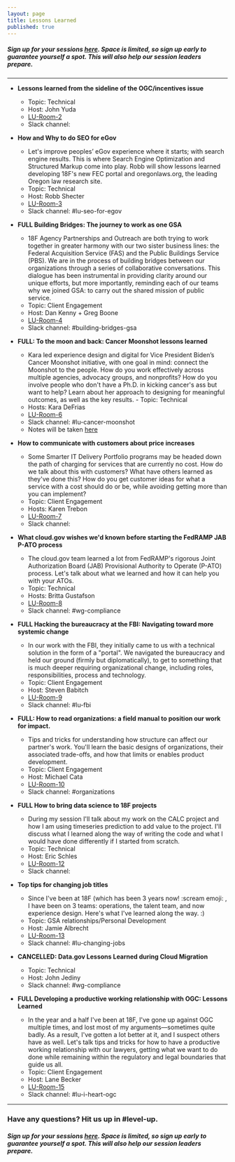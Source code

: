 ```yaml
---
layout: page
title: Lessons Learned
published: true
---
```


##### Sign up for your sessions [here](https://goo.gl/forms/CY4MNFwldViytK3r2). Space is limited, so sign up early to guarantee yourself a spot. This will also help our session leaders prepare. 

----------------------------------------


- **Lessons learned from the sideline of the OGC/incentives issue** 
	- Topic: Technical
	- Host: John Yuda
	- [LU-Room-2](https://plus.google.com/hangouts/_/gsa.gov/lu-room-2?hceid=Z3NhLmdvdl9vc2c0cmo0YmRtNnZzMmh0cWkyOXFrMDAwb0Bncm91cC5jYWxlbmRhci5nb29nbGUuY29t.9ci3etjeom92ipmmovod3e48ak&authuser=0)
	- Slack channel: 

- **How and Why to do SEO for eGov**
	- Let's improve peoples’ eGov experience where it starts; with search engine results.  This is where Search Engine Optimization and Structured Markup come into play.  Robb will show lessons learned developing 18F's new FEC portal and oregonlaws.org, the leading Oregon law research site.
	- Topic: Technical
	- Host: Robb Shecter
	- [LU-Room-3](https://plus.google.com/hangouts/_/gsa.gov/lu-room-3?hceid=Z3NhLmdvdl9vc2c0cmo0YmRtNnZzMmh0cWkyOXFrMDAwb0Bncm91cC5jYWxlbmRhci5nb29nbGUuY29t.lqolm510qb8473mmoi20gcj5k8&authuser=0)
	- Slack channel: #lu-seo-for-egov

- **FULL Building Bridges: The journey to work as one GSA**
	- 18F Agency Partnerships and Outreach are both trying to work together in greater harmony with our two sister business lines: the Federal Acquisition Service (FAS) and the Public Buildings Service (PBS). We are in the process of building bridges between our organizations through a series of collaborative conversations. This dialogue has been instrumental in providing clarity around our unique efforts, but more importantly, reminding each of our teams why we joined GSA: to carry out the shared mission of public service.
	- Topic: Client Engagement
	- Host: Dan Kenny + Greg Boone
	- [LU-Room-4](https://hangouts.google.com/hangouts/_/gsa.gov/lu-room-4?hl=en&authuser=0)
	- Slack channel: #building-bridges-gsa


- **FULL: To the moon and back: Cancer Moonshot lessons learned**
	- Kara led experience design and digital for Vice President Biden’s Cancer Moonshot initiative, with one goal in mind: connect the Moonshot to the people. How do you work effectively across multiple agencies, advocacy groups, and nonprofits? How do you involve people who don't have a Ph.D. in kicking cancer's ass but want to help? Learn about her approach to designing for meaningful outcomes, as well as the key results.	- Topic: Technical
	- Hosts: Kara DeFrias
	- [LU-Room-6](https://hangouts.google.com/hangouts/_/gsa.gov/lu-room-6?hl=en&authuser=0)
	- Slack channel: #lu-cancer-moonshot
	- Notes will be taken [here](https://docs.google.com/a/gsa.gov/document/d/1qW0gBafmLocu7_LCd7Bvj8pksAagG6_JkaawLDiGJCM/edit?usp=sharing)

- **How to communicate with customers about price increases**
	- Some Smarter IT Delivery Portfolio programs may be headed down the path of charging for services that are currently no cost. How do we talk about this with customers? What have others learned as they've done this? How do you get customer ideas for what a service with a cost should do or be, while avoiding getting more than you can implement? 
	- Topic: Client Engagement
	- Hosts: Karen Trebon
	- [LU-Room-7](https://hangouts.google.com/hangouts/_/gsa.gov/lu-room-7?hl=en&authuser=0)
	- Slack channel: 

- **What cloud.gov wishes we'd known before starting the FedRAMP JAB P-ATO process**
	- The cloud.gov team learned a lot from FedRAMP's rigorous Joint Authorization Board (JAB) Provisional Authority to Operate (P-ATO) process. Let's talk about what we learned and how it can help you with your ATOs.
	- Topic: Technical
	- Hosts: Britta Gustafson
	- [LU-Room-8](https://hangouts.google.com/hangouts/_/gsa.gov/lu-room-8?hl=en&authuser=0)
	- Slack channel: #wg-compliance

- **FULL Hacking the bureaucracy at the FBI: Navigating toward more systemic change**
	- In our work with the FBI, they initially came to us with a technical solution in the form of a "portal". We navigated the bureaucracy and held our ground (firmly but diplomatically), to get to something that is much deeper requiring organizational change, including roles, responsibilities, process and technology.
	- Topic: Client Engagement
	- Host: Steven Babitch
	- [LU-Room-9](https://hangouts.google.com/hangouts/_/gsa.gov/lu-room-9?hl=en&authuser=0)
	- Slack channel: #lu-fbi

- **FULL: How to read organizations: a field manual to position our work for impact.**
	- Tips and tricks for understanding how structure can affect our partner's work. You'll learn the basic designs of organizations, their associated trade-offs, and how that limits or enables product development.
	- Topic: Client Engagement
	- Host: Michael Cata
	- [LU-Room-10](https://hangouts.google.com/hangouts/_/gsa.gov/lu-room-10?hl=en&authuser=0)
	- Slack channel: #organizations

- **FULL How to bring data science to 18F projects**
	- During my session I'll talk about my work on the CALC project and how I am using timeseries prediction to add value to the project.  I'll discuss what I learned along the way of writing the code and what I would have done differently if I started from scratch.
	- Topic: Technical
	- Host: Eric Schles
	- [LU-Room-12](https://hangouts.google.com/hangouts/_/gsa.gov/lu-room-12?hl=en&authuser=0)
	- Slack channel: 

- **Top tips for changing job titles**
	- Since I've been at 18F (which has been 3 years now! :scream emoji: , I have been on 3 teams: operations, the talent team, and now experience design. Here's what I've learned along the way. :)
	- Topic: GSA relationships/Personal Development
	- Host: Jamie Albrecht
	- [LU-Room-13](https://hangouts.google.com/hangouts/_/gsa.gov/lu-room-13?hl=en&authuser=0)
	- Slack channel: #lu-changing-jobs

- **CANCELLED: Data.gov Lessons Learned during Cloud Migration**
	- Topic: Technical
	- Host: John Jediny
	- Slack channel: #wg-compliance

- **FULL Developing a productive working relationship with OGC: Lessons Learned**
	- In the year and a half I've been at 18F, I've gone up against OGC multiple times, and lost most of my arguments—sometimes quite badly. As a result, I've gotten a lot better at it, and I suspect others have as well. Let's talk tips and tricks for how to have a productive working relationship with our lawyers, getting what we want to do done while remaining within the regulatory and legal boundaries that guide us all.
	- Topic: Client Engagement
	- Host: Lane Becker
	- [LU-Room-15](https://hangouts.google.com/hangouts/_/gsa.gov/lu-room-15?hl=en&authuser=0)
	- Slack channel: #lu-i-heart-ogc


-------------------------------------------

### Have any questions? Hit us up in #level-up.

##### Sign up for your sessions [here](https://goo.gl/forms/CY4MNFwldViytK3r2). Space is limited, so sign up early to guarantee yourself a spot. This will also help our session leaders prepare. 













